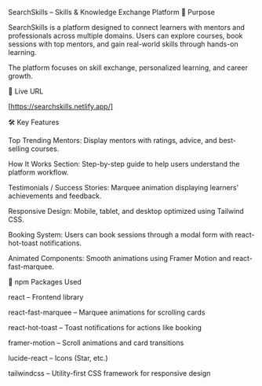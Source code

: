SearchSkills – Skills & Knowledge Exchange Platform
🌟 Purpose

SearchSkills is a platform designed to connect learners with mentors and professionals across multiple domains. Users can explore courses, book sessions with top mentors, and gain real-world skills through hands-on learning.

The platform focuses on skill exchange, personalized learning, and career growth.

🔗 Live URL

[https://searchskills.netlify.app/]


🛠 Key Features

Top Trending Mentors: Display mentors with ratings, advice, and best-selling courses.

How It Works Section: Step-by-step guide to help users understand the platform workflow.

Testimonials / Success Stories: Marquee animation displaying learners’ achievements and feedback.

Responsive Design: Mobile, tablet, and desktop optimized using Tailwind CSS.

Booking System: Users can book sessions through a modal form with react-hot-toast notifications.

Animated Components: Smooth animations using Framer Motion and react-fast-marquee.

📝 npm Packages Used

react
 – Frontend library

react-fast-marquee
 – Marquee animations for scrolling cards

react-hot-toast
 – Toast notifications for actions like booking

framer-motion
 – Scroll animations and card transitions

lucide-react
 – Icons (Star, etc.)

tailwindcss
 – Utility-first CSS framework for responsive design